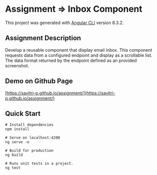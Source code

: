 # Assignment => Inbox Component
This project was generated with [Angular CLI](https://github.com/angular/angular-cli) version 8.3.2.

## Assignment Description
Develop a reusable component that display email inbox. This component requests data from a configured endpoint and display as a scrollable list. The data format returned by the endpoint defined as an provided screenshot.

## Demo on Github Page
[https://savitri-p.github.io/assignment/](https://savitri-p.github.io/assignment/)

## Quick Start
```
# Install dependencies
npm install

# Serve on localhost:4200
ng serve -o

# Build for production
ng build

# Runs unit tests in a project.
ng test

```
